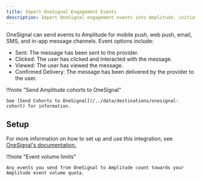 ```yaml
---
title: Import OneSignal Engagement Events
description: Import OneSignal engagement events into Amplitude, initiating a cohesive data loop from one platform to the other. 
---
```


OneSignal can send events to Amplitude for mobile push, web push, email, SMS, and in-app message channels. Event options include:

- Sent: The message has been sent to the provider.
- Clicked: The user has clicked and interacted with the message.
- Viewed: The user has viewed the message.
- Confirmed Delivery: The message has been delivered by the provider to the user.

!!!note "Send Amplitude cohorts to OneSignal"

    See [Send Cohorts to OneSignal](/../data/destinations/onesignal-cohort) for information.

## Setup

For more information on how to set up and use this integration, see [OneSignal's documentation.](https://documentation.onesignal.com/docs/amplitude)

!!!note "Event volume limits"

    Any events you send from OneSignal to Amplitude count towards your Amplitude event volume quota.